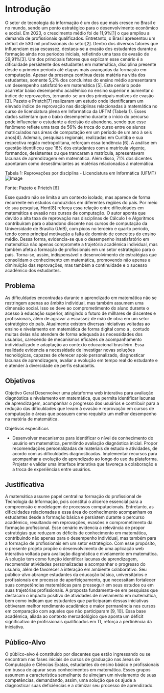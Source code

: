 # Introdução

O setor de tecnologia da informação é um dos que mais cresce no Brasil e no mundo, sendo um ponto estratégico para o desenvolvimento econômico e social. Em 2023, o crescimento médio foi de 11,9%[1] o que ampliou a demanda de profissionais qualificados. Entretanto, o Brasil apresentou um déficit de 530 mil profissionais do setor[2]. Dentro dos diversos fatores que influenciam essa escassez, destaca-se a evasão dos estudantes durante a formação ainda nos períodos iniciais, refletindo uma taxa de evasão de 29,91%[3].
Um dos principais fatores que explicam esse cenário é a dificuldade persistente dos estudantes em matemática, disciplina presente desde o primeiro período até etapas mais avançadas da formação em computação. Apesar da presença contínua desta matéria na vida dos estudantes, somente 5,2% dos concluintes do ensino médio apresentaram um desempenho satisfatório em matemática [5]. Este cenário pode acarretar baixo desempenho acadêmico no ensino superior e aumentar o índice de reprovações, tornando-se um dos principais motivos de evasão [3]. Pazeto e Prietch[7] realizaram um estudo onde identificaram um elevado índice de reprovação nas disciplinas relacionadas à matemática no curso de licenciatura plena em Informática da UFTM (Tabela 1). 
Esses dados salientam que o baixo desempenho durante o início do percurso pode influenciar o estudante a decisão de abandono, sendo que esse fenômeno reflete uma taxa de 56% de troca do curso entre os alunos matriculados nas áreas de computação em um período de um ano à seis anos[4]. 
Ademais, pesquisas regionais, realizadas em Curitiba e sua respectiva região metropolitana, reforçam essa tendência [6]. A análise em questão identificou que 18% dos estudantes com a matrícula vigente, formandos, desistentes ou que trancaram a matrícula, apresentavam lacunas de aprendizagem em matemática. Além disso, 71% dos dicentes apontaram como desestimulantes as matérias relacionadas à matemática. 

Tabela 1: Reprovações por disciplina - Licenciatura em Informática (UFMT)
![Image](https://github.com/user-attachments/assets/9b6d20e0-389e-4763-8cc0-abf37bfc3cf5)
 
Fonte: Pazeto e Prietch [6]

Esse quadro não se limita a um contexto isolado, mas aparece de forma recorrente em estudos conduzidos em diferentes regiões do país. Por meio de sua pesquisa, Hord[8] reforça essa relação entre dificuldades em matemática e evasão nos cursos de computação. O autor aponta que devido a alta taxa de reprovação nas disciplinas de Cálculo I e Algoritmos contribuíram para o abandono discente nos cursos de computação da Universidade de Brasília (UnB), com picos no terceiro e quarto período, tendo como principal motivação a falta de domínio de conceitos do ensino médio. Dessa forma, evidencia-se que o desempenho insatisfatório em matemática não apenas compromete a trajetória acadêmica individual, mas também afeta a formação de profissionais em um setor estratégico para o país. Torna-se, assim, indispensável o desenvolvimento de estratégias que consolidam o conhecimento em matemática, promovendo não apenas a diminuição das reprovações, mas também a continuidade e o sucesso acadêmico dos estudantes.

## Problema

As dificuldades encontradas durante o aprendizado em matemática não se restringem apenas ao âmbito individual, mas também assumem uma dimensão social. Isso se deve ao comprometimento do aluno durante o acesso à educação superior, atingindo o futuro de milhares de discentes e profissionais, além de agravar a escassez de mão de obra em um setor estratégico do país. 
Atualmente existem diversas iniciativas voltadas ao ensino e nivelamento em matemática de forma digital como a , contudo muitas delas não atendem de forma adequada às necessidades dos usuários, carecendo de mecanismos eficazes de acompanhamento individualizado e adaptação ao contexto educacional brasileiro. 
Essa realidade evidencia a necessidade de investigar novas soluções tecnológicas, capazes de oferecer apoio personalizado, diagnosticar lacunas de aprendizagem, avaliar a evolução em tempo real do estudante e  e atender à diversidade de perfis estudantis.

## Objetivos

Objetivo Geral 
Desenvolver uma plataforma web interativa para avaliação diagnóstica e nivelamento em matemática, que permita identificar lacunas de aprendizagem, acompanhar o progresso dos usuários e contribuir para a redução das dificuldades que levam à evasão e reprovação em cursos de computação e áreas que possuem como requisito um melhor desempenho na matéria de matemática. 

Objetivos específicos
- Desenvolver mecanismos para identificar o nível de conhecimento do usuário em matemática, permitindo avaliação diagnóstica inicial.
Propor recomendações personalizadas de materiais de estudo e atividades, de acordo com as dificuldades diagnosticadas.
Implementar recursos para acompanhar a evolução do aprendizado ao longo do uso da plataforma.
Projetar e validar uma interface interativa que favoreça a colaboração e a troca de experiências entre usuários. 

## Justificativa

A matemática assume papel central na formação do profissional de Tecnologia da Informação, pois constitui o alicerce essencial para a compreensão e modelagem de processos computacionais. Entretanto, as dificuldades relacionadas a essa área do conhecimento acompanham os estudantes desde a formação básica e persistem durante o percurso acadêmico, resultando em reprovações, evasões e comprometimento da formação profissional. Esse cenário evidencia a relevância de propor estratégias que reduzam os déficits de conhecimento em matemática, contribuindo não apenas para o desempenho individual, mas também para a formação de profissionais em um setor estratégico.
Com esse propósito, o presente projeto propõe o desenvolvimento de uma aplicação web interativa voltada para avaliação diagnóstica e nivelamento em matemática. A solução tem como função identificar lacunas de aprendizagem, recomendar atividades personalizadas e acompanhar o progresso do usuário, além de favorecer a interação em ambiente colaborativo. Seu público-alvo abrange estudantes da educação básica, universitários e profissionais em processo de aperfeiçoamento, que necessitam fortalecer suas competências matemáticas para prosseguir em seus estudos ou em suas trajetórias profissionais.
A proposta fundamenta-se em pesquisas que destacam o impacto positivo de atividades de nivelamento em matemática, bem como indicam que estudantes que participaram dessas iniciativas obtiveram melhor rendimento acadêmico e maior permanência nos cursos em comparação com aqueles que não participaram [9, 10]. Essa base acadêmica, aliada ao contexto mercadológico que aponta um déficit significativo de profissionais qualificados em TI, reforça a pertinência da iniciativa.


## Público-Alvo

O público-alvo é constituído por discentes que estão ingressando ou se encontram nas fases iniciais de cursos de graduação nas áreas de Computação e Ciências Exatas, estudantes do ensino básico e profissionais em busca de apurar seus conhecimentos em matemática. Esses grupos assumem a característica semelhante de almejam um nivelamento de suas competências, demandando, assim, uma solução que os ajude a diagnosticar suas deficiências e a otimizar seu processo de aprendizado.
